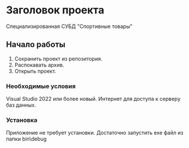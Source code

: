 # Заголовок проекта

Специализированная СУБД "Спортивные товары"

## Начало работы

1. Сохранить проект из репозитория.
2. Распокавать архив.
3. Открыть проект.

### Необходимые условия

Visual Studio 2022 или более новый.
Интернет для доступа к серверу баз данных.

### Установка

Приложение не требует установки. Достаточно запустить exe файл из папки bin\debug
